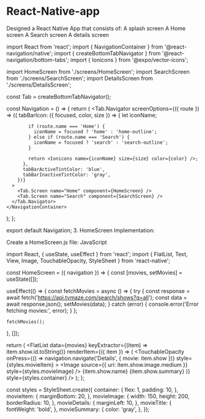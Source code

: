 # React-Native-app
Designed a React Native App that consists of: A splash screen A Home screen A Search screen A details screen

import React from 'react';
import { NavigationContainer } from '@react-navigation/native';
import { createBottomTabNavigator } from '@react-navigation/bottom-tabs';
import { Ionicons } from '@expo/vector-icons';

import HomeScreen from './screens/HomeScreen';
import SearchScreen from './screens/SearchScreen';
import DetailsScreen from './screens/DetailsScreen';

const Tab = createBottomTabNavigator();

const Navigation = () => {
  return (
    <NavigationContainer>
      <Tab.Navigator
        screenOptions={({ route }) => ({
          tabBarIcon: ({ focused, color, size }) => {
            let iconName;

            if (route.name === 'Home') {
              iconName = focused ? 'home' : 'home-outline';
            } else if (route.name === 'Search') {
              iconName = focused ? 'search' : 'search-outline';
            }

            return <Ionicons name={iconName} size={size} color={color} />;
          },
          tabBarActiveTintColor: 'blue',
          tabBarInactiveTintColor: 'gray',
        })}
      >
        <Tab.Screen name="Home" component={HomeScreen} />
        <Tab.Screen name="Search" component={SearchScreen} />
      </Tab.Navigator>
    </NavigationContainer>
  );
};

export default Navigation;
3. HomeScreen Implementation:

Create a HomeScreen.js file:
JavaScript

import React, { useState, useEffect } from 'react';
import { FlatList, Text, View, Image, TouchableOpacity, StyleSheet } from 'react-native';

const HomeScreen = ({ navigation }) => {
  const [movies, setMovies] = useState([]);

  useEffect(() => {
    const fetchMovies = async () => {
      try {
        const response = await fetch('https://api.tvmaze.com/search/shows?q=all');
        const data = await response.json();
        setMovies(data);
      } catch (error) {
        console.error('Error fetching movies:', error);
      }
    };

    fetchMovies();
  }, []);

  return (
    <FlatList
      data={movies}
      keyExtractor={(item) => item.show.id.toString()}
      renderItem={({ item }) => (
        <TouchableOpacity
          onPress={() => navigation.navigate('Details', { movie: item.show })}
          style={styles.movieItem}
        >
          <Image
            source={{ uri: item.show.image.medium }}
            style={styles.movieImage}
          />
          <View style={styles.movieDetails}>
            <Text style={styles.movieTitle}>{item.show.name}</Text>
            <Text style={styles.movieSummary}>{item.show.summary}</Text>
          </View>
        </TouchableOpacity>
      )}
      style={styles.container}
    />
  );
};

const styles = StyleSheet.create({
  container: {
    flex: 1,
    padding: 10,
  },
  movieItem: {
    marginBottom: 20,
  },
  movieImage: {
    width: 150,
    height: 200,
    borderRadius: 10,
  },
  movieDetails: {
    marginLeft: 10,
  },
  movieTitle: {
    fontWeight: 'bold',
  },
  movieSummary: {
    color: 'gray',
  },
});



